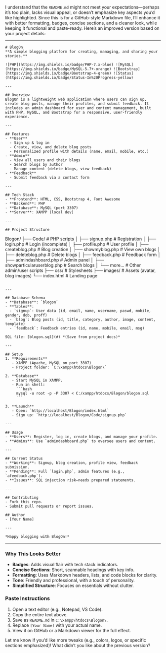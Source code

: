 I understand that the `README.md` might not meet your expectations—perhaps it’s too plain, lacks visual appeal, or doesn’t emphasize key aspects you’d like highlighted. Since this is for a GitHub-style Markdown file, I’ll enhance it with better formatting, badges, concise sections, and a cleaner look, while keeping it functional and paste-ready. Here’s an improved version based on your project details:

---

```
# BlogOn  
**A simple blogging platform for creating, managing, and sharing your stories.**

![PHP](https://img.shields.io/badge/PHP-7.x-blue) ![MySQL](https://img.shields.io/badge/MySQL-5.7+-orange) ![Bootstrap](https://img.shields.io/badge/Bootstrap-4-green) ![Status](https://img.shields.io/badge/Status-In%20Progress-yellow)

---

## Overview  
BlogOn is a lightweight web application where users can sign up, create blog posts, manage their profiles, and submit feedback. It includes an admin dashboard for user and content management, built with PHP, MySQL, and Bootstrap for a responsive, user-friendly experience.

---

## Features  
- **User**  
  - Sign up & log in  
  - Create, view, and delete blog posts  
  - Personalized profile with details (name, email, mobile, etc.)  
- **Admin**  
  - View all users and their blogs  
  - Search blogs by author  
  - Manage content (delete blogs, view feedback)  
- **Feedback**  
  - Submit feedback via a contact form  

---

## Tech Stack  
- **Frontend**: HTML, CSS, Bootstrap 4, Font Awesome  
- **Backend**: PHP  
- **Database**: MySQL (port 3307)  
- **Server**: XAMPP (local dev)  

---

## Project Structure  
```
Blogon/
├── Code/                # PHP scripts
│   ├── signup.php       # Registration
│   ├── login.php        # Login (incomplete)
│   ├── profile.php      # User profile
│   ├── createblog.php   # Blog creation
│   ├── showmyblog.php   # View own blogs
│   ├── deleteblog.php   # Delete blogs
│   ├── feedback.php     # Feedback form
│   ├── admindashboard.php  # Admin panel
│   ├── showparticularuserblog.php  # Search blogs
│   └── more...          # Other admin/user scripts
├── css/                 # Stylesheets
├── images/              # Assets (avatar, blog images)
└── index.html           # Landing page
```

---

## Database Schema  
- **Database**: `blogon`  
- **Tables**:  
  - `signup`: User data (id, email, name, username, paswd, mobile, gender, dob, proff)  
  - `blog`: Blog posts (id, title, category, author, image, content, template)  
  - `feedback`: Feedback entries (id, name, mobile, email, msg)  

SQL file: [blogon.sql](#) *(Save from project docs)*

---

## Setup  
1. **Requirements**  
   - XAMPP (Apache, MySQL on port 3307)  
   - Project folder: `C:\xampp\htdocs\Blogon\`  

2. **Database**  
   - Start MySQL in XAMPP.  
   - Run in shell:  
     ```bash
     mysql -u root -p -P 3307 < C:/xampp/htdocs/Blogon/blogon.sql
     ```

3. **Launch**  
   - Open: `http://localhost/Blogon/index.html`  
   - Sign up: `http://localhost/Blogon/Code/signup.php`  

---

## Usage  
- **Users**: Register, log in, create blogs, and manage your profile.  
- **Admins**: Use `admindashboard.php` to oversee users and content.  

---

## Current Status  
- **Working**: Signup, blog creation, profile view, feedback submission.  
- **Pending**: Full `login.php`, admin features (e.g., `afeedback.php`).  
- **Issues**: SQL injection risk—needs prepared statements.  

---

## Contributing  
- Fork this repo.  
- Submit pull requests or report issues.  

## Author  
- [Your Name]  

---

*Happy blogging with BlogOn!*
```

---

### Why This Looks Better
- **Badges**: Adds visual flair with tech stack indicators.
- **Concise Sections**: Short, scannable headings with key info.
- **Formatting**: Uses Markdown headers, lists, and code blocks for clarity.
- **Tone**: Friendly and professional, with a touch of personality.
- **Simplified Structure**: Focuses on essentials without clutter.

### Paste Instructions
1. Open a text editor (e.g., Notepad, VS Code).
2. Copy the entire text above.
3. Save as `README.md` in `C:\xampp\htdocs\Blogon\`.
4. Replace `[Your Name]` with your actual name.
5. View it on GitHub or a Markdown viewer for the full effect.

Let me know if you’d like more tweaks (e.g., colors, logos, or specific sections emphasized)! What didn’t you like about the previous version?